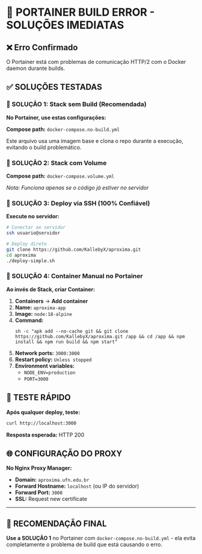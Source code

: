 # 🚨 PORTAINER BUILD ERROR - SOLUÇÕES IMEDIATAS

## ❌ Erro Confirmado
O Portainer está com problemas de comunicação HTTP/2 com o Docker daemon durante builds.

## ✅ SOLUÇÕES TESTADAS

### 🥇 SOLUÇÃO 1: Stack sem Build (Recomendada)

**No Portainer, use estas configurações:**

**Compose path:** `docker-compose.no-build.yml`

Este arquivo usa uma imagem base e clona o repo durante a execução, evitando o build problemático.

### 🥈 SOLUÇÃO 2: Stack com Volume

**Compose path:** `docker-compose.volume.yml` 

*Nota: Funciona apenas se o código já estiver no servidor*

### 🥉 SOLUÇÃO 3: Deploy via SSH (100% Confiável)

**Execute no servidor:**
```bash
# Conectar ao servidor
ssh usuario@servidor

# Deploy direto
git clone https://github.com/KallebyX/aproxima.git
cd aproxima
./deploy-simple.sh
```

### 🔄 SOLUÇÃO 4: Container Manual no Portainer

**Ao invés de Stack, criar Container:**

1. **Containers** → **Add container**
2. **Name:** `aproxima-app`
3. **Image:** `node:18-alpine`
4. **Command:** 
   ```
   sh -c "apk add --no-cache git && git clone https://github.com/KallebyX/aproxima.git /app && cd /app && npm install && npm run build && npm start"
   ```
5. **Network ports:** `3000:3000`
6. **Restart policy:** `Unless stopped`
7. **Environment variables:**
   - `NODE_ENV=production`
   - `PORT=3000`

## 🎯 TESTE RÁPIDO

**Após qualquer deploy, teste:**
```bash
curl http://localhost:3000
```

**Resposta esperada:** HTTP 200

## 🌐 CONFIGURAÇÃO DO PROXY

**No Nginx Proxy Manager:**
- **Domain:** `aproxima.ufn.edu.br`
- **Forward Hostname:** `localhost` (ou IP do servidor)
- **Forward Port:** `3000`
- **SSL:** Request new certificate

---

## 🔧 RECOMENDAÇÃO FINAL

**Use a SOLUÇÃO 1** no Portainer com `docker-compose.no-build.yml` - ela evita completamente o problema de build que está causando o erro.